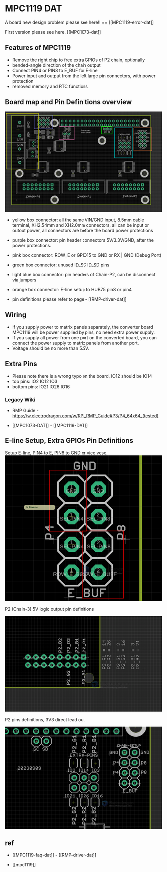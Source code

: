 
# MPC1119 DAT

A board new design problem please see here!! == [[MPC1119-error-dat]]

First version please see here. [[MPC1073-dat]]

## Features of MPC1119

* Remove the right chip to free extra GPIOs of P2 chain, optionally
* bended-angle direction of the chain output
* Connect PIN4 or PIN8 to E_BUF for E-line
* Power input and output from the left large pin connectors, with power protection
* removed memory and RTC functions

## Board map and Pin Definitions overview 

![](2025-04-10-15-41-06.png)

- yellow box connector: all the same VIN/GND input, 8.5mm cable terminal, XH2.54mm and XH2.0mm connectors, all can be input or outout power, all connectors are before the board power protections  
- purple box connector: pin header connectors 5V/3.3V/GND, after the power protections. 
- pink box connector: ROW_E or GPIO15 to GND or RX | GND (Debug Port)
- green box connector: unused ID_SC ID_SD pins 
- light blue box connector: pin headers of Chain-P2, can be disconnect via jumpers 
- orange box connector: E-line setup to HUB75 pin8 or pin4

- pin definitions please refer to page - [[RMP-driver-dat]]


## Wiring

- If you supply power to matrix panels separately, the converter board MPC1119 will be power supplied by pins, no need extra power supply. 
- If you supply all power from one port on the converted board, you can connect the power supply to matrix panels from another port.
- Voltage should be no more than 5.5V.

## Extra Pins

- Please note there is a wrong typo on the board, IO12 should be IO14 
- top pins: IO2 IO12 IO3
- bottom pins: IO21 IO26 IO16

### Legacy Wiki 

- RMP Guide - https://w.electrodragon.com/w/RPI_RMP_Guide#P3/P4_64x64_(tested)


- [[MPC1073-DAT]] - [[MPC1119-DAT]]



## E-line Setup, Extra GPIOs Pin Definitions

Setup E-line, PIN4 to E, PIN8 to GND or vice vese.
![](2023-09-12-12-47-35.png)


P2 (Chain-3) 5V logic output pin definitions

![](2023-09-12-12-48-06.png)

P2 pins definitions, 3V3 direct lead out

![](2023-09-12-12-52-41.png)



## ref 

- [[MPC1119-faq-dat]] - [[RMP-driver-dat]]

- [[mpc1119]]